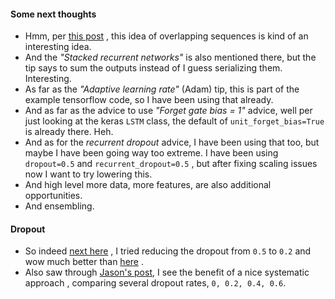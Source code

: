 
#### Some next thoughts
* Hmm, per [this post](https://danijar.com/tips-for-training-recurrent-neural-networks/) , this idea of overlapping sequences is kind of an interesting idea. 
* And the _"Stacked recurrent networks"_ is also mentioned there, but the tip says to sum the outputs instead of I guess serializing them. Interesting. 
* As far as the _"Adaptive learning rate"_ (Adam) tip, this is part of the example tensorflow code, so I have been using that already.
* And as far as the advice to use _"Forget gate bias = 1"_ advice, well per just looking at the keras `LSTM` class,  the default of `unit_forget_bias=True` is already there. Heh.
* And as for the _recurrent dropout_ advice, I have been using that too, but maybe I have been going way too extreme. I have been using `dropout=0.5` and `recurrent_dropout=0.5` , but after fixing scaling issues now I want to try lowering this.
* And high level more data, more features, are also additional opportunities.
* And ensembling.

#### Dropout
* So indeed [next here](https://github.com/namoopsoo/aviation-pilot-physiology-hmm/blob/master/notes/2020-02-15.md) , I tried reducing the dropout from `0.5` to `0.2` and wow much better than [here](https://github.com/namoopsoo/aviation-pilot-physiology-hmm/blob/master/notes/2020-02-08-take2--update--2.md) . 
* Also saw through [Jason's post](https://machinelearningmastery.com/use-dropout-lstm-networks-time-series-forecasting/), I see the benefit of a nice systematic approach , comparing several dropout rates, `0, 0.2, 0.4, 0.6`. 
